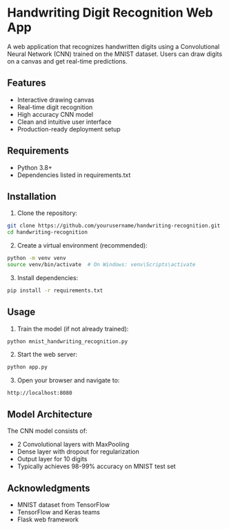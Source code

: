 # Handwriting Digit Recognition Web App

A web application that recognizes handwritten digits using a Convolutional Neural Network (CNN) trained on the MNIST dataset. Users can draw digits on a canvas and get real-time predictions.

## Features

- Interactive drawing canvas
- Real-time digit recognition
- High accuracy CNN model
- Clean and intuitive user interface
- Production-ready deployment setup

## Requirements

- Python 3.8+
- Dependencies listed in requirements.txt

## Installation

1. Clone the repository:

```bash
git clone https://github.com/yourusername/handwriting-recognition.git
cd handwriting-recognition
```

2. Create a virtual environment (recommended):

```bash
python -m venv venv
source venv/bin/activate  # On Windows: venv\Scripts\activate
```

3. Install dependencies:

```bash
pip install -r requirements.txt
```

## Usage

1. Train the model (if not already trained):

```bash
python mnist_handwriting_recognition.py
```

2. Start the web server:

```bash
python app.py
```

3. Open your browser and navigate to:

```
http://localhost:8080
```

## Model Architecture

The CNN model consists of:

- 2 Convolutional layers with MaxPooling
- Dense layer with dropout for regularization
- Output layer for 10 digits
- Typically achieves 98-99% accuracy on MNIST test set

## Acknowledgments

- MNIST dataset from TensorFlow
- TensorFlow and Keras teams
- Flask web framework
